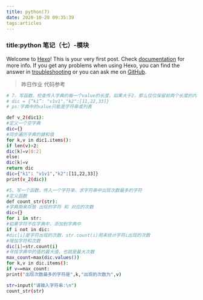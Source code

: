 ```yaml
---
title: python(7)
date: 2020-10-28 09:35:39
tags:articles
---
```


### title:python 笔记（七）-模块

Welcome to [Hexo](https://hexo.io/)! This is your very first post. Check [documentation](https://hexo.io/docs/) for more info. If you get any problems when using Hexo, you can find the answer in [troubleshooting](https://hexo.io/docs/troubleshooting.html) or you can ask me on [GitHub](https://github.com/hexojs/hexo/issues).

> 昨日作业 代码参考

```bash
# 7、写函数，检查传入字典的每一个value的长度，如果大于2，那么仅仅保留前两个长度的内容，并将新内容返回给调用者
# dic = {“k1”: "v1v1","k2":[11,22,33]}
# ps:字典中的value只能是字符串或列表

def v_2(dic1):
#定义一个空字典
dic={}
#同步遍历字典的键和值
for k,v in dic1.items():
if len(v)>2:
dic[k]=v[0:2]
else:
dic[k]=v
return dic
dic={"k1": "v1v1","k2":[11,22,33]}
print(v_2(dic))

```

```bash
#5、写一个函数，传入一个字符串，求字符串中出现次数最多的字符
#定义函数
def count_str(str):
#字典用来存放 出现的字符 和 对应的次数
dic={}
for i in str:
#如果字符不在字典中，添加到字典中
if i not in dic:
#dic[i]是字符出现的次数，str.count(i)用来统计字符i出现的次数
#增加字符和次数
dic[i]=str.count(i)
#寻找字典中的值的最大值，也就是最大次数
max_count=max(dic.values())
for k,v in dic.items():
if v==max_count:
print("出现次数最多的字符是",k,"出现的次数为",v)

str=input("请输入字符串:\n")
count_str(str)
```
